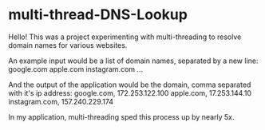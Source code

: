 # multi-thread-DNS-Lookup

Hello!
This was a project experimenting with multi-threading to resolve domain names for various websites.

An example input would be a list of domain names, separated by a new line:
google.com
apple.com
instagram.com
...

And the output of the application would be the domain, comma separated with it's ip address:
google.com, 172.253.122.100
apple.com, 17.253.144.10
instagram.com, 157.240.229.174

In my application, multi-threading sped this process up by nearly 5x. 


